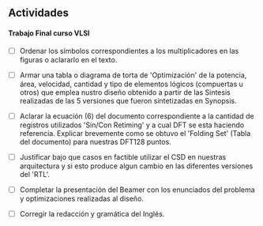 ## Actividades
#### Trabajo Final curso VLSI

- [ ] Ordenar los símbolos correspondientes a los multiplicadores en las figuras o aclararlo en el texto.

- [ ] Armar una tabla o diagrama de torta de 'Optimización' de la potencia, área, velocidad, cantidad y tipo de elementos lógicos (compuertas u otros) que emplea nustro diseño obtenido a partir de las Sintesis realizadas de las 5 versiones que fueron sintetizadas en Synopsis.

- [ ] Aclarar la ecuación (6) del documento correspondiente a la cantidad de registros utilizados 'Sin/Con Retiming' y a cual DFT se esta haciendo referencia. Explicar brevemente como se obtuvo el 'Folding Set' (Tabla del documento) para nuestras DFT128 puntos. 

- [ ] Justificar bajo que casos en factible utilizar el CSD en nuestras arquitectura y si esto produce algun cambio en las diferentes versiones del 'RTL'.

- [ ] Completar la presentación del Beamer con los enunciados del problema y optimizaciones realizadas al diseño.

- [ ] Corregir la redacción y gramática del Inglés.
